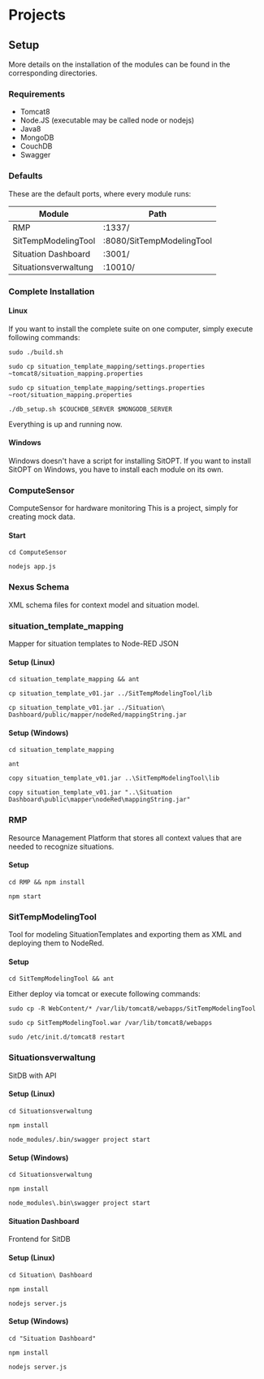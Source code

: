 

# Projects

## Setup

More details on the installation of the modules can be found in the corresponding directories.

### Requirements

 - Tomcat8
 - Node.JS (executable may be called node or nodejs)
 - Java8
 - MongoDB
 - CouchDB
 - Swagger
 
### Defaults

These are the default ports, where every module runs:

|Module              |Path                     |
|--------------------|-------------------------|
|RMP                 |:1337/                   |
|SitTempModelingTool |:8080/SitTempModelingTool|
|Situation Dashboard |:3001/                   |
|Situationsverwaltung|:10010/                  |

### Complete Installation 

#### Linux

If you want to install the complete suite on one computer, simply execute
following commands:

``sudo ./build.sh``

``sudo cp situation_template_mapping/settings.properties ~tomcat8/situation_mapping.properties``

``sudo cp situation_template_mapping/settings.properties ~root/situation_mapping.properties``

``./db_setup.sh $COUCHDB_SERVER $MONGODB_SERVER``

Everything is up and running now.

#### Windows

Windows doesn't have a script for installing SitOPT. If you want to install 
SitOPT on Windows, you have to install each module on its own.

### ComputeSensor

ComputeSensor for hardware monitoring
This is a project, simply for creating mock data.

#### Start

``cd ComputeSensor``

``nodejs app.js``

### Nexus Schema

XML schema files for context model and situation model. 


### situation_template_mapping

Mapper for situation templates to Node-RED JSON


#### Setup (Linux)

``cd situation_template_mapping && ant``

``cp situation_template_v01.jar ../SitTempModelingTool/lib``

``cp situation_template_v01.jar ../Situation\ Dashboard/public/mapper/nodeRed/mappingString.jar``

#### Setup (Windows)

``cd situation_template_mapping``

``ant``

``copy situation_template_v01.jar ..\SitTempModelingTool\lib``

``copy situation_template_v01.jar "..\Situation Dashboard\public\mapper\nodeRed\mappingString.jar"``

### RMP

Resource Management Platform that stores all context values that are needed to recognize situations.

#### Setup

``cd RMP && npm install``

``npm start``

### SitTempModelingTool

Tool for modeling SituationTemplates and exporting them as XML and deploying them to NodeRed.

#### Setup

``cd SitTempModelingTool && ant``

Either deploy via tomcat or execute following commands:

``sudo cp -R WebContent/* /var/lib/tomcat8/webapps/SitTempModelingTool``

``sudo cp SitTempModelingTool.war /var/lib/tomcat8/webapps``

``sudo /etc/init.d/tomcat8 restart``

### Situationsverwaltung

SitDB with API

#### Setup (Linux)

``cd Situationsverwaltung``

``npm install``

``node_modules/.bin/swagger project start``

#### Setup (Windows)

``cd Situationsverwaltung``

``npm install``

``node_modules\.bin\swagger project start``

#### Situation Dashboard

Frontend for SitDB

#### Setup (Linux)

``cd Situation\ Dashboard``

``npm install``

``nodejs server.js``

#### Setup (Windows)

``cd "Situation Dashboard"``

``npm install``

``nodejs server.js``
